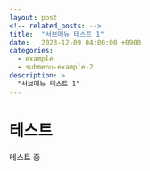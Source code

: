 ```yaml
---
layout: post
<!-- related_posts: -->
title:  "서브메뉴 테스트 1"
date:   2023-12-09 04:00:00 +0900
categories: 
  - example
  - submenu-example-2
description: >
  "서브메뉴 테스트 1"
---
```


# 테스트
테스트 중